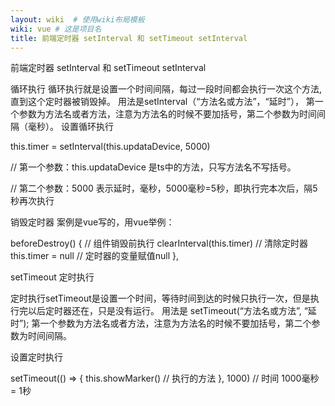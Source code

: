 ```yaml
---
layout: wiki  # 使用wiki布局模板
wiki: vue # 这是项目名
title: 前端定时器 setInterval 和 setTimeout setInterval
---
```


前端定时器 setInterval 和 setTimeout setInterval

循环执行 循环执行就是设置一个时间间隔，每过一段时间都会执行一次这个方法,直到这个定时器被销毁掉。 用法是setInterval（“方法名或方法”，“延时”）， 第一个参数为方法名或者方法，注意为方法名的时候不要加括号，第二个参数为时间间隔（毫秒）。 设置循环执行

  

this.timer = setInterval(this.updataDevice, 5000)

  

// 第一个参数：this.updataDevice 是ts中的方法，只写方法名不写括号。

// 第二个参数：5000 表示延时，毫秒，5000毫秒=5秒，即执行完本次后，隔5秒再次执行

  

销毁定时器 案例是vue写的，用vue举例：

beforeDestroy() { // 组件销毁前执行
clearInterval(this.timer) // 清除定时器
this.timer = null // 定时器的变量赋值null
},

  

setTimeout 定时执行

定时执行setTimeout是设置一个时间，等待时间到达的时候只执行一次，但是执行完以后定时器还在，只是没有运行。 用法是 setTimeout(“方法名或方法”, “延时”); 第一个参数为方法名或者方法，注意为方法名的时候不要加括号，第二个参数为时间间隔。

设置定时执行

setTimeout(() => {
this.showMarker() // 执行的方法
}, 1000) // 时间 1000毫秒 = 1秒